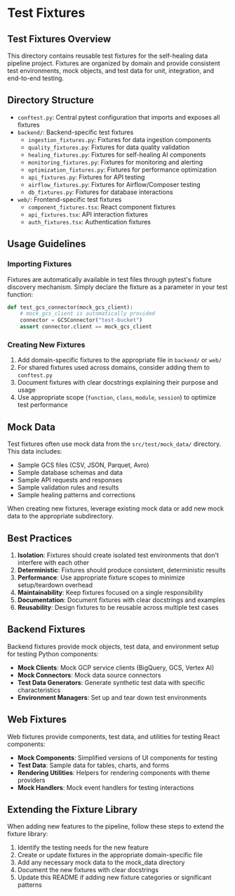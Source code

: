# Test Fixtures

## Test Fixtures Overview

This directory contains reusable test fixtures for the self-healing data pipeline project. Fixtures are organized by domain and provide consistent test environments, mock objects, and test data for unit, integration, and end-to-end testing.

## Directory Structure

- `conftest.py`: Central pytest configuration that imports and exposes all fixtures
- `backend/`: Backend-specific test fixtures
  - `ingestion_fixtures.py`: Fixtures for data ingestion components
  - `quality_fixtures.py`: Fixtures for data quality validation
  - `healing_fixtures.py`: Fixtures for self-healing AI components
  - `monitoring_fixtures.py`: Fixtures for monitoring and alerting
  - `optimization_fixtures.py`: Fixtures for performance optimization
  - `api_fixtures.py`: Fixtures for API testing
  - `airflow_fixtures.py`: Fixtures for Airflow/Composer testing
  - `db_fixtures.py`: Fixtures for database interactions
- `web/`: Frontend-specific test fixtures
  - `component_fixtures.tsx`: React component fixtures
  - `api_fixtures.tsx`: API interaction fixtures
  - `auth_fixtures.tsx`: Authentication fixtures

## Usage Guidelines

### Importing Fixtures

Fixtures are automatically available in test files through pytest's fixture discovery mechanism. Simply declare the fixture as a parameter in your test function:

```python
def test_gcs_connector(mock_gcs_client):
    # mock_gcs_client is automatically provided
    connector = GCSConnector("test-bucket")
    assert connector.client == mock_gcs_client
```

### Creating New Fixtures

1. Add domain-specific fixtures to the appropriate file in `backend/` or `web/`
2. For shared fixtures used across domains, consider adding them to `conftest.py`
3. Document fixtures with clear docstrings explaining their purpose and usage
4. Use appropriate scope (`function`, `class`, `module`, `session`) to optimize test performance

## Mock Data

Test fixtures often use mock data from the `src/test/mock_data/` directory. This data includes:

- Sample GCS files (CSV, JSON, Parquet, Avro)
- Sample database schemas and data
- Sample API requests and responses
- Sample validation rules and results
- Sample healing patterns and corrections

When creating new fixtures, leverage existing mock data or add new mock data to the appropriate subdirectory.

## Best Practices

1. **Isolation**: Fixtures should create isolated test environments that don't interfere with each other
2. **Deterministic**: Fixtures should produce consistent, deterministic results
3. **Performance**: Use appropriate fixture scopes to minimize setup/teardown overhead
4. **Maintainability**: Keep fixtures focused on a single responsibility
5. **Documentation**: Document fixtures with clear docstrings and examples
6. **Reusability**: Design fixtures to be reusable across multiple test cases

## Backend Fixtures

Backend fixtures provide mock objects, test data, and environment setup for testing Python components:

- **Mock Clients**: Mock GCP service clients (BigQuery, GCS, Vertex AI)
- **Mock Connectors**: Mock data source connectors
- **Test Data Generators**: Generate synthetic test data with specific characteristics
- **Environment Managers**: Set up and tear down test environments

## Web Fixtures

Web fixtures provide components, test data, and utilities for testing React components:

- **Mock Components**: Simplified versions of UI components for testing
- **Test Data**: Sample data for tables, charts, and forms
- **Rendering Utilities**: Helpers for rendering components with theme providers
- **Mock Handlers**: Mock event handlers for testing interactions

## Extending the Fixture Library

When adding new features to the pipeline, follow these steps to extend the fixture library:

1. Identify the testing needs for the new feature
2. Create or update fixtures in the appropriate domain-specific file
3. Add any necessary mock data to the mock_data directory
4. Document the new fixtures with clear docstrings
5. Update this README if adding new fixture categories or significant patterns